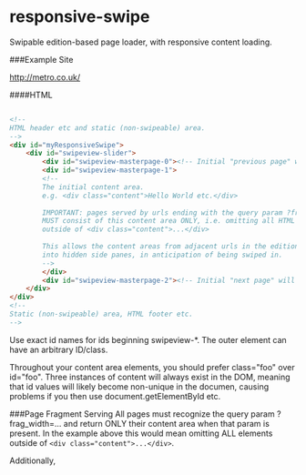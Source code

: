 responsive-swipe
================

Swipable edition-based page loader, with responsive content loading.

###Example Site

http://metro.co.uk/

####HTML
```html

<!-- 
HTML header etc and static (non-swipeable) area. 
-->
<div id="myResponsiveSwipe">
	<div id="swipeview-slider">
		<div id="swipeview-masterpage-0"><!-- Initial "previous page" will be Ajax'd and injected here --></div>
		<div id="swipeview-masterpage-1">
		<!-- 
		The initial content area. 
		e.g. <div class="content">Hello World etc.</div>
	
		IMPORTANT: pages served by urls ending with the query param ?frag_width=...
		MUST consist of this content area ONLY, i.e. omitting all HTML  
		outside of <div class="content">...</div> 
	
		This allows the content areas from adjacent urls in the edition to be preloaded 
		into hidden side panes, in anticipation of being swiped in. 
		-->
		</div>
		<div id="swipeview-masterpage-2"><!-- Initial "next page" will be Ajax'd and injected here --></div>
	</div>
</div>
<!-- 
Static (non-swipeable) area, HTML footer etc. 
-->
```
Use exact id names for ids beginning swipeview-*. The outer element can have an arbitrary ID/class.

Throughout your content area elements, you should prefer class="foo" over id="foo". Three instances of content 
will always exist in the DOM, meaning that id values will likely become non-unique in the documen, causing problems
if you then use document.getElementById etc.

###Page Fragment Serving
All pages must recognize the query param ?frag_width=... and return ONLY their content area when that param is present. 
In the example above this would mean omitting ALL elements outside of `<div class="content">...</div>`.  

Additionally, <script> tags (in particular those that include this lib and its dependencies) must be placed outside
of the content area, and thus NOT be included in  served by urls ending with the query param `?frag_width=...`

This allows the content areas from adjacent urls in the edition to be preloaded into hidden
side panes - in anticipation of being swiped in - but without each itself loading in the whole js mechanism again.

###Javascript
Basic setup with a static edition:
```javascript
var mySwipe = $('#myResponsiveSwipe').responsiveSwipe({
	edition: ['/', '/foo', '/bar', '/etc']
});
```

Basic setup with a dynamically switching edition:
```javascript
var afterShow = function (context, pageData, api) {
	// On initial page, or following a click, set the edition to what's passed in via the pageData mechanism
	// Otherwise - eg. following a swipe - ignore the passed-in edition.
	if( pageData.clickType === 'initial' || pageData.clickType === 'link') {
		api.setEdition(pageData.edition);
	}
}

var mySwipe = $('#myResponsiveSwipe').responsiveSwipe({
	afterShow: afterShow
});
```

###Configuration options

Values show are defaults:
```javascript
// Callback after a pane is loaded (including hidden panes); use for fancy js-managed rendering.
afterLoad: function(){},

// Callback before any pane is made visible.
beforeShow: function(){},

// Callback after a pane is made visible; use for analytics events, social buttons, etc.
afterShow: function(){},

// Validator regular expression for Ajax responses.
ajaxRegex: '.*',

// Possible values for screen width. For cacheing, the fewer the better.
breakpoints: [481, 768, 1024],

// A list of absolute paths of pages - e.g. ["\/","\/foo\/", "\/bar\/"] - which left/right actions will step through.
// Set the edition using this option, or in afterShow callback function using api.setEdition. The latter method also allows you to change the edition mid-flow .
edition: [],

// Allow ajax+pushState behaviour (requires HTML5 History API support)
enablePjax: true,

// Allow swipe behaviour (requires CSS Transitions support)
enableSwipe: true,

// Reload content on window resize; switches the width metric to window- rather than screen-width; for testing only.
emulator: false,

// Milliseconds until edition should expire, i.e. cache should flush and/or content should reload instead of Ajax'ing. 0 => no expiry.
expiryPeriod: 0,

// CSS selector for anchors that should initiate an ajax+pushState reload.
linkSelector: 'a:not(.no-ajax)',

// The CSS selector for an element containing a data-json attribute with arbitrary data about the page.
pageDataSelector: '.responsive-swipe-meta',

// The name of the query param sent wth Ajax page-fragment requests
queryParam: 'frag_width',

// CSS selector for a spinner/busy indicator
loadingIndicator: undefined,

// The custom swipeview.js lib
swipeViewLib: '/js/responsive-swipe_swipeview.js'
```

###Capabilities detected:

* __HTML5 History API__ - allows changing the URL after an ajax load. Without this, we won't go ahead with ajax page loading.

* __CSS Transitions__ - allows sliding of left/right preloaded panes.

Three capability combinations that are supported are:

* History=false                   : no pjax navigation; (IE < 10, Android native browser, etc)
* History=true, Transitions=false : pjax page navigation; no swiping; (An unlikely case; Transitions was widely implemented before History was)
* History=true, Transitions=true  : pjax page navigation; swiping. (Modern browsers)

You can override these using the enablePjax and enableSwipe options. (You can only disable supported features, not enable unsupported ones!)

###Dependencies

Requires a [forked version](https://github.com/stephanfowler/SwipeView) of [SwipeView](https://github.com/cubiq/SwipeView) (also included in this repo) and jQuery.

###Docs

More coming soon.

